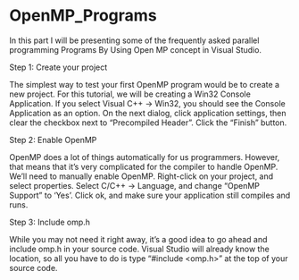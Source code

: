 # OpenMP_Programs
In this part I will be presenting some of the frequently asked parallel programming Programs By Using Open MP concept in Visual Studio.

Step 1: Create your project

The simplest way to test your first OpenMP program would be to create a new project. For this tutorial, we will be creating a Win32 Console Application. If you select Visual C++ -> Win32, you should see the Console Application as an option. On the next dialog, click application settings, then clear the checkbox next to “Precompiled Header”. Click the “Finish” button.


Step 2: Enable OpenMP

OpenMP does a lot of things automatically for us programmers. However, that means that it’s very complicated for the compiler to handle OpenMP. We’ll need to manually enable OpenMP. Right-click on your project, and select properties. Select C/C++ -> Language, and change “OpenMP Support” to ‘Yes’. Click ok, and make sure your application still compiles and runs.


Step 3: Include omp.h

While you may not need it right away, it’s a good idea to go ahead and include omp.h in your source code. Visual Studio will already know the location, so all you have to do is type “#include <omp.h>” at the top of your source code.
